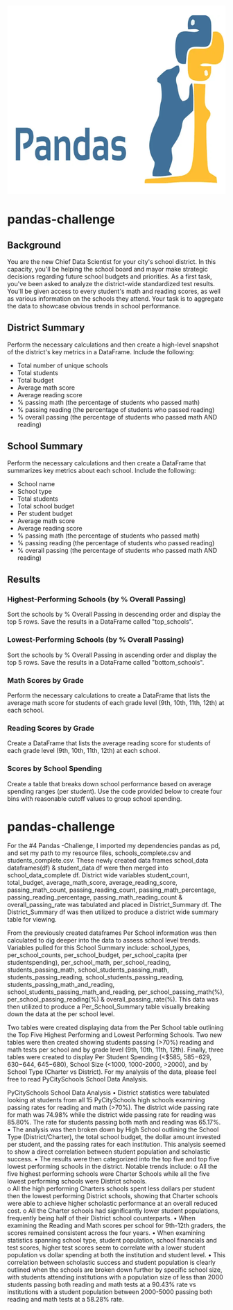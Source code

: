 <img src="Pics/Header2.png" width="696" height="433">

# pandas-challenge

## Background
You are the new Chief Data Scientist for your city's school district. In this capacity, you'll be helping the school board and mayor make strategic decisions regarding future school budgets and priorities.
As a first task, you've been asked to analyze the district-wide standardized test results. You'll be given access to every student's math and reading scores, as well as various information on the schools they attend. Your task is to aggregate the data to showcase obvious trends in school performance.

## District Summary
Perform the necessary calculations and then create a high-level snapshot of the district's key metrics in a DataFrame.
Include the following:
* Total number of unique schools
* Total students
* Total budget
* Average math score
* Average reading score
* % passing math (the percentage of students who passed math)
* % passing reading (the percentage of students who passed reading)
* % overall passing (the percentage of students who passed math AND reading)

## School Summary
Perform the necessary calculations and then create a DataFrame that summarizes key metrics about each school.
Include the following:
* School name
* School type
* Total students
* Total school budget
* Per student budget
* Average math score
* Average reading score
* % passing math (the percentage of students who passed math)
* % passing reading (the percentage of students who passed reading)
* % overall passing (the percentage of students who passed math AND reading)

## Results
### Highest-Performing Schools (by % Overall Passing)
Sort the schools by % Overall Passing in descending order and display the top 5 rows.
Save the results in a DataFrame called "top_schools".

### Lowest-Performing Schools (by % Overall Passing)
Sort the schools by % Overall Passing in ascending order and display the top 5 rows.
Save the results in a DataFrame called "bottom_schools".

### Math Scores by Grade
Perform the necessary calculations to create a DataFrame that lists the average math score for students of each grade level (9th, 10th, 11th, 12th) at each school.

### Reading Scores by Grade
Create a DataFrame that lists the average reading score for students of each grade level (9th, 10th, 11th, 12th) at each school.

### Scores by School Spending
Create a table that breaks down school performance based on average spending ranges (per student).
Use the code provided below to create four bins with reasonable cutoff values to group school spending.









# pandas-challenge
For the #4 Pandas -Challenge, I imported my dependencies pandas as pd, and set my path to my resource files, schools_complete.csv and students_complete.csv.  These newly created data frames school_data dataframes(df) & student_data df were then merged into school_data_complete df.  District wide variables student_count, total_budget, average_math_score, average_reading_score, passing_math_count, passing_reading_count, passing_math_percentage, passing_reading_percentage, passing_math_reading_count & overall_passing_rate was tabulated and placed in District_Summary df.  The District_Summary df was then utilized to produce a district wide summary table for viewing.  

From the previously created dataframes Per School information was then calculated to dig deeper into the data to assess school level trends.  Variables pulled for this School Summary include: school_types, per_school_counts, per_school_budget, per_school_capita (per studentspending), per_school_math, per_school_reading, students_passing_math, school_students_passing_math, students_passing_reading, school_students_passing_reading, students_passing_math_and_reading, school_students_passing_math_and_reading, per_school_passing_math(%), per_school_passing_reading(%) & overall_passing_rate(%).  This data was then utilized to produce a Per_School_Summary table visually breaking down the data at the per school level.  

Two tables were created displaying data from the Per School table outlining the Top Five Highest Performing and Lowest Performing Schools.  Two new tables were then created showing students passing (>70%) reading and math tests per school and by grade level (9th, 10th, 11th, 12th).  Finally, three tables were created to display Per Student Spending (<$585, $585-$629, $630-$644, $645-$680), School Size (<1000, 1000-2000, >2000), and by School Type (Charter vs District).  For my analysis of the data, please feel free to read PyCitySchools School Data Analysis. 

PyCitySchools School Data Analysis 
•	District statistics were tabulated looking at students from all 15 PyCitySchools high schools examining passing rates for reading and math (>70%).  The district wide passing rate for math was 74.98% while the district wide passing rate for reading was 85.80%.  The rate for students passing both math and reading was 65.17%.
•	The analysis was then broken down by High School outlining the School Type (District/Charter), the total school budget, the dollar amount invested per student, and the passing rates for each institution.  This analysis seemed to show a direct correlation between student population and scholastic success.
•	 The results were then categorized into the top five and top five lowest performing schools in the district. Notable trends include:
o	All the five highest performing schools were Charter Schools while all the five lowest performing schools were District schools.  
o	All the high performing Charters schools spent less dollars per student then the lowest performing District schools, showing that Charter schools were able to achieve higher scholastic performance at an overall reduced cost.
o	All the Charter schools had significantly lower student populations, frequently being half of their District school counterparts.
•	When examining the Reading and Math scores per school for 9th-12th graders, the scores remained consistent across the four years.
•	When examining statistics spanning school type, student population, school financials and test scores, higher test scores seem to correlate with a lower student population vs dollar spending at both the institution and student level.
•	 This correlation between scholastic success and student population is clearly outlined when the schools are broken down further by specific school size, with students attending institutions with a population size of less than 2000 students passing both reading and math tests at a 90.43% rate vs institutions with a student population between 2000-5000 passing both reading and math tests at a 58.28% rate.   
